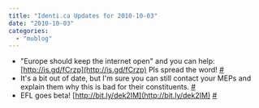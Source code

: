 ```yaml
---
title: "Identi.ca Updates for 2010-10-03"
date: "2010-10-03"
categories: 
  - "mublog"
---
```


- "Europe should keep the internet open" and you can help: [http://is.gd/fCrzp](http://is.gd/fCrzp) Pls spread the word! [#](http://identi.ca/notice/53869410)
- It's a bit out of date, but I'm sure you can still contact your MEPs and explain them why this is bad for their constituents. [#](http://identi.ca/notice/53870958)
- EFL goes beta! [http://bit.ly/dek2IM](http://bit.ly/dek2IM) [#](http://identi.ca/notice/53875096)
